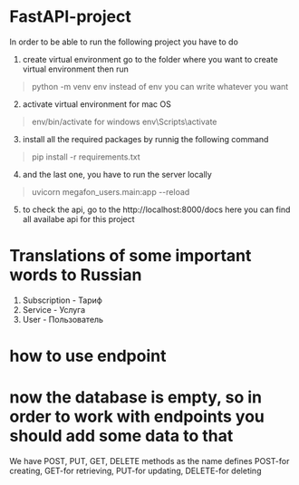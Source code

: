# FastAPI-project

In order to be able to run the following project you have to do
1) create virtual environment
go to the folder where you want to create virtual environment then run
> python -m venv env
instead of env you can write whatever you want

2) activate virtual environment
for mac OS
> env/bin/activate
for windows
> env\Scripts\activate

3) install all the required packages by runnig the following command
> pip install -r requirements.txt

4) and the last one, you have to run the server locally
> uvicorn megafon_users.main:app --reload

5) to check the api, go to the 
http://localhost:8000/docs
here you can find all availabe api for this project

# Translations of some important words to Russian
1) Subscription - Тариф
2) Service - Услуга
3) User - Пользователь

# how to use endpoint
# now the database is empty, so in order to work with endpoints you should add some data to that

We have POST, PUT, GET, DELETE methods
as the name defines POST-for creating, GET-for retrieving, PUT-for updating, DELETE-for deleting




